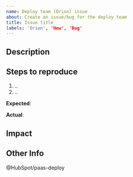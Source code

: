 ```yaml
---
name: Deploy team (Orion) issue
about: Create an issue/bug for the deploy team
title: Issue title
labels: 'Orion', 'New', 'Bug'
---
```


<!-- Note: Feel free to remove sections that aren't relevant or add sections that would be helpful.

While we would like all of this info, it's not all required, but we would appreciate as much detail as you can put into it. -->

## Description

<!-- Describe the issue that's occurring. If possible, include example perma-links, screen shots, code snippets, or screen recordings if they would be helpful to the team -->

## Steps to reproduce

  1. ..
  2. ..

**Expected**: <!-- What did you expect to happen? -->

**Actual**: <!-- What actually happened? -->

## Impact

<!-- Describe the impact that this issue is having on your team. Can you work around it? Did it cause a critsit? How frequently does it occur? -->

## Other Info

<!-- Include any other related issue links, slack threads, etc. -->

@HubSpot/paas-deploy
